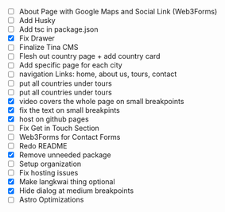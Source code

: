 - [ ] About Page with Google Maps and Social Link (Web3Forms)
- [ ] Add Husky
- [ ] Add tsc in package.json
- [x] Fix Drawer
- [ ] Finalize Tina CMS
- [ ] Flesh out country page + add country card
- [ ] Add specific page for each city
- [ ] navigation Links: home, about us, tours, contact
- [ ] put all countries under tours
- [ ] put all countries under tours
- [x] video covers the whole page on small breakpoints
- [x] fix the text on small breakpints
- [x] host on github pages
- [ ] Fix Get in Touch Section
- [ ] Web3Forms for Contact Forms
- [ ] Redo README
- [x] Remove unneeded package
- [ ] Setup organization
- [ ] Fix hosting issues
- [x] Make langkwai thing optional
- [x] Hide dialog at medium breakpoints
- [ ] Astro Optimizations
